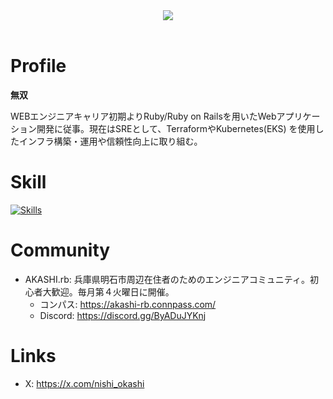 <div style="text-align: center;">
  <img src="https://avatars.githubusercontent.com/u/46985135">
</div>

<br>

# Profile
**無双**

WEBエンジニアキャリア初期よりRuby/Ruby on Railsを用いたWebアプリケーション開発に従事。現在はSREとして、TerraformやKubernetes(EKS) を使用したインフラ構築・運用や信頼性向上に取り組む。

# Skill
[![Skills](https://skills.syvixor.com/api/icons?perline=15&i=ruby,mysql,terraform,amazonwebservices,prometheus,grafana,loki,docker,kubernetes)](https://github.com/syvixor/skills-icons)

# Community
- AKASHI.rb: 兵庫県明石市周辺在住者のためのエンジニアコミュニティ。初心者大歓迎。毎月第４火曜日に開催。
  - コンパス: https://akashi-rb.connpass.com/
  - Discord: https://discord.gg/ByADuJYKnj

# Links
- X: https://x.com/nishi_okashi
